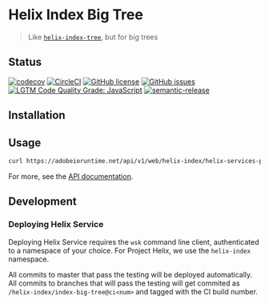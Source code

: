 # Helix Index Big Tree

> Like [`helix-index-tree`](https://github.com/adobe/helix-index-tree), but for big trees

## Status
[![codecov](https://img.shields.io/codecov/c/github/adobe/helix-index-big-tree.svg)](https://codecov.io/gh/adobe/helix-index-big-tree)
[![CircleCI](https://img.shields.io/circleci/project/github/adobe/helix-index-big-tree.svg)](https://circleci.com/gh/adobe/helix-index-big-tree)
[![GitHub license](https://img.shields.io/github/license/adobe/helix-index-big-tree.svg)](https://github.com/adobe/helix-index-big-tree/blob/master/LICENSE.txt)
[![GitHub issues](https://img.shields.io/github/issues/adobe/helix-index-big-tree.svg)](https://github.com/adobe/helix-index-big-tree/issues)
[![LGTM Code Quality Grade: JavaScript](https://img.shields.io/lgtm/grade/javascript/g/adobe/helix-index-big-tree.svg?logo=lgtm&logoWidth=18)](https://lgtm.com/projects/g/adobe/helix-index-big-tree)
[![semantic-release](https://img.shields.io/badge/%20%20%F0%9F%93%A6%F0%9F%9A%80-semantic--release-e10079.svg)](https://github.com/semantic-release/semantic-release)

## Installation

## Usage

```bash
curl https://adobeioruntime.net/api/v1/web/helix-index/helix-services-private/index-big-tree@v1
```

For more, see the [API documentation](docs/API.md).

## Development

### Deploying Helix Service

Deploying Helix Service requires the `wsk` command line client, authenticated to a namespace of your choice. For Project Helix, we use the `helix-index` namespace.

All commits to master that pass the testing will be deployed automatically. All commits to branches that will pass the testing will get commited as `/helix-index/index-big-tree@ci<num>` and tagged with the CI build number.
